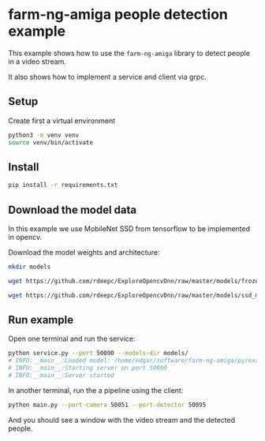 # farm-ng-amiga people detection example

This example shows how to use the `farm-ng-amiga` library to detect people in a video stream.

It also shows how to implement a service and client via grpc.

## Setup

Create first a virtual environment

```bash
python3 -m venv venv
source venv/bin/activate
```

## Install

```bash
pip install -r requirements.txt
```

## Download the model data

In this example we use MobileNet SSD from tensorflow to be implemented in opencv.

Download the model weights and architecture:

```bash
mkdir models
```

```bash
wget https://github.com/rdeepc/ExploreOpencvDnn/raw/master/models/frozen_inference_graph.pb -O models/frozen_inference_graph.pb
```

```bash
wget https://github.com/rdeepc/ExploreOpencvDnn/raw/master/models/ssd_mobilenet_v2_coco_2018_03_29.pbtxt -O models/ssd_mobilenet_v2_coco_2018_03_29.pbtxt
```

## Run example

Open one terminal and run the service:

```bash
python service.py --port 50090 --models-dir models/
# INFO:__main__:Loaded model: /home/edgar/software/farm-ng-amiga/py/examples/people_detection/models
# INFO:__main__:Starting server on port 50090
# INFO:__main__:Server started
```

In another terminal, run the a pipeline using the client:

```bash
python main.py --port-camera 50051 --port-detector 50095
```

And you should see a window with the video stream and the detected people.
